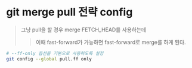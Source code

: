 # git merge pull 전략 config

> 그냥 pull을 할 경우 merge FETCH_HEAD를 사용하는데
>
> > 이때 fast-forward가 가능하면 fast-forward로 merge를 하게 된다.

```sh
# --ff-only 옵션을 기본으로 사용하도록 설정
git config --global pull.ff only
```
